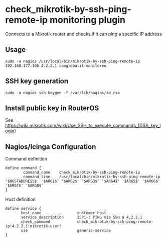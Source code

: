 # check_mikrotik-by-ssh-ping-remote-ip monitoring plugin
Connects to a Mikrotik router and checks if it can ping a specific IP address

## Usage
    sudo -u nagios /usr/local/bin/mikrotik-by-ssh-ping-remote-ip 192.168.177.106 4.2.2.1 comglobalit-monitoreo

## SSH key generation
    sudo -u nagios ssh-keygen -f /var/lib/nagios/id_rsa

## Install public key in RouterOS
See https://wiki.mikrotik.com/wiki/Use_SSH_to_execute_commands_(DSA_key_login)

## Nagios/Icinga Configuration
Command definition
```
define command {
        command_name    check_mikrotik-by-ssh-ping-remote-ip
        command_line    /usr/local/bin/mikrotik-by-ssh-ping-remote-ip '$HOSTADDRESS$' '$ARG1$' '$ARG2$' '$ARG3$' '$ARG4$' '$ARG5$' '$ARG6$' '$ARG7$' '$ARG8$'
}
```

Host definition
```
define service {
       host_name                customer-host
       service_description      ISP1-: PING via SSH a 4.2.2.1
       check_command            check_mikrotik-by-ssh-ping-remote-ip!4.2.2.1!mikrotik-user!
       use                      generic-service
}
```
